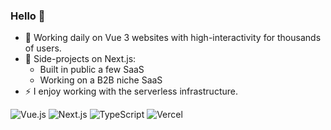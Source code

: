 ### Hello 👋

- 🔭 Working daily on Vue 3 websites with high-interactivity for thousands of users.
- 🌳 Side-projects on Next.js:
  - Built in public a few SaaS
  - Working on a B2B niche SaaS
- ⚡ I enjoy working with the serverless infrastructure.

![Vue.js](https://img.shields.io/badge/Vue.js-grey?style=for-the-badge&logo=vue.js)
![Next.js](https://img.shields.io/badge/Next.js-grey?style=for-the-badge&logo=next.js)
![TypeScript](https://img.shields.io/badge/TypeScript-grey?style=for-the-badge&logo=typescript)
![Vercel](https://img.shields.io/badge/Vercel-grey?style=for-the-badge&logo=vercel)
